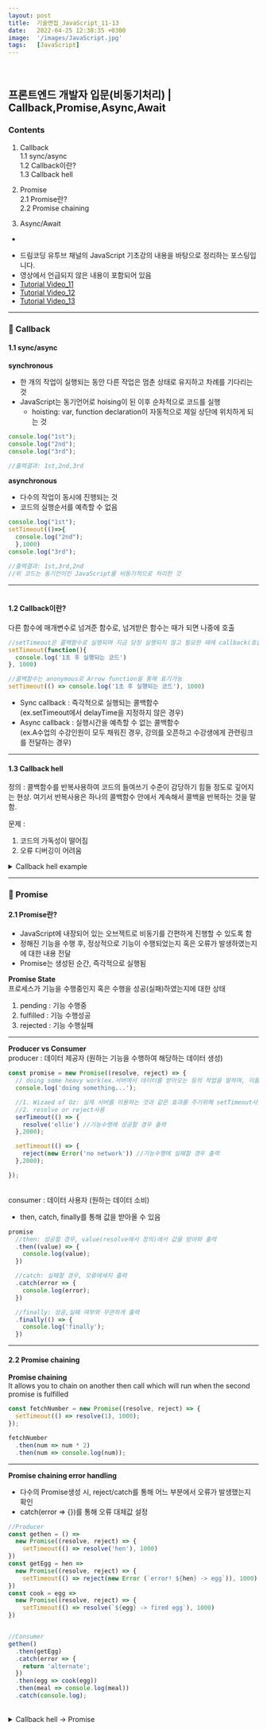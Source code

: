 ```yaml
---
layout: post
title:  기술면접_JavaScript_11-13
date:   2022-04-25 12:38:35 +0300
image:  '/images/JavaScript.jpg'
tags:   [JavaScript]
---
```

<br/>

## 프론트엔드 개발자 입문(비동기처리) | Callback,Promise,Async,Await<br/>

### Contents <br/>
1. Callback<br/>
  1.1 sync/async<br/>
  1.2 Callback이란?<br/>
  1.3 Callback hell<br/>
2. Promise<br/>
  2.1 Promise란?<br/>
  2.2 Promise chaining<br/>

3. Async/Await<br/>
  -

* 드림코딩 유투브 채널의 JavaScript 기초강의 내용을 바탕으로 정리하는 포스팅입니다. <br/>
* 영상에서 언급되지 않은 내용이 포함되어 있음<br/>
* [Tutorial Video_11](https://www.youtube.com/watch?v=s1vpVCrT8f4&list=PLv2d7VI9OotTVOL4QmPfvJWPJvkmv6h-2&index=11)<br/>
* [Tutorial Video_12](https://www.youtube.com/watch?v=JB_yU6Oe2eE&list=PLv2d7VI9OotTVOL4QmPfvJWPJvkmv6h-2&index=12)<br/>
* [Tutorial Video_13](https://www.youtube.com/watch?v=aoQSOZfz3vQ&list=PLv2d7VI9OotTVOL4QmPfvJWPJvkmv6h-2&index=13)<br/>

___

### :bell: Callback<br/>
#### 1.1 sync/async<br/>
**synchronous**<br/>
  - 한 개의 작업이 실행되는 동안 다른 작업은 멈춘 상태로 유지하고 차례를 기다리는 것<br/>
  - JavaScript는 동기언어로 hoising이 된 이후 순차적으로 코드를 실행<br/>
    * hoisting: var, function declaration이 자동적으로 제일 상단에 위치하게 되는 것<br/>

```javascript
console.log("1st");
console.log("2nd");
console.log("3rd");

//출력결과: 1st,2nd,3rd
```

**asynchronous**<br/>
  - 다수의 작업이 동시에 진행되는 것<br/>
  - 코드의 실행순서를 예측할 수 없음<br/>

```javascript
console.log("1st");
setTimeout(()=>{
  console.log("2nd");
  },1000)
console.log("3rd");

//출력결과: 1st,3rd,2nd
//위 코드는 동기언이인 JavaScript를 비동기적으로 처리한 것
```

___

#### <br/>1.2 Callback이란?<br/>
다른 함수에 매개변수로 넘겨준 함수로, 넘겨받은 함수는 때가 되면 나중에 호출<br/>

```javascript
//setTimeout은 콜백함수로 실행되며 지금 당장 실행되지 않고 필요한 때에 callback(호출)하여 사용
setTimeout(function(){
  console.log('1초 후 실행되는 코드')
}, 1000) 

//콜백함수는 anonymous로 Arrow function을 통해 표기가능
setTimeout(() => console.log('1초 후 실행되는 코드'), 1000)
```
* Sync callback : 즉각적으로 실행되는 콜백함수 <br/>
  (ex.setTimeout에서 delayTime을 지정하지 않은 경우)<br/>
* Async callback : 실행시간을 예측할 수 없는 콜백함수 <br/>
  (ex.A수업의 수강인원이 모두 채워진 경우, 강의를 오픈하고 수강생에게 관련링크를 전달하는 경우)<br/>

___

#### 1.3 Callback hell<br/>
정의 : 콜백함수를 반복사용하여 코드의 들여쓰기 수준이 감당하기 힘들 정도로 깊어지는 현상. 여기서 반복사용은 하나의 콜백함수 안에서 계속해서 콜백을 반복하는 것을 말함.<br/>

문제 : <br/>
  1. 코드의 가독성이 떨어짐<br/>
  2. 오류 디버깅이 어려움<br/>

<details>
<summary>Callback hell example</summary>
<div markdown="1">

```javascript
class UserStorage {
  //사용자 데이터를 서버에서 받아오는 코드
  loginUser(id, password, onSucess, onError) {
    setTimeout(() => {
      if (
        (id === 'ellie' && password == 'dream') ||
        (id === 'coder' && password == 'academy')
      ) {
        onSucess(id);
      } else {
        onError(new Erorr('not found'));
      }
    }, 2000);
  }

  //사용자의 역할(ex.손님,정회원)을 서버에서 받아오는 코드
  getRoles(user, onSucess, onError){
    setTimeout(() => {
      if (user === 'ellie') {
        onSucess({ name: 'ellie', role: 'admin' });
      } else {
        onError(new Error('no access'));
      }
    }, 1000);
  }
}

  /*---------------------------------------------------------*/

  const userStorage = new UserStorage(); //userStorage class delaration
  const id = prompt('enter your id');
  const password = prompt('enter your password');

  //userStorage 사용하여 로그인
  userStorage.loginUser( 
    id, 
    password, 
    user => { //1st Callback
      userStorage.getRoles(
        user,
        userWithRole => { //2nd Callback
          alert(
            `Hello ${userWithRole.name}, you have a ${userWithRole.role} role`
          );
        },
        error => { //3rd Callback
          console.log(error);
        }
      );
    },
    error => { //4th Callback
      console.log(error);
    }
);
```
</div>
</details>

___


### :bell: Promise<br/>
#### 2.1 Promise란?<br/>
- JavaScript에 내장되어 있는 오브젝트로 비동기를 간편하게 진행할 수 있도록 함<br/>
- 정해진 기능을 수행 후, 정상적으로 기능이 수행되었는지 혹은 오류가 발생하였는지에 대한 내용 전달<br/>
- Promise는 생성된 순간, 즉각적으로 실행됨<br/>

**Promise State**<br/>
프로세스가 기능을 수행중인지 혹은 수행을 성공(실패)하였는지에 대한 상태<br/>
1. pending : 기능 수행중<br/>
2. fulfilled : 기능 수행성공<br/>
3. rejected : 기능 수행실패<br/>

___

**Producer vs Consumer**<br/>
producer : 데이터 제공자 (원하는 기능을 수행하여 해당하는 데이터 생성)<br/>

```javascript
const promise = new Promise((resolve, reject) => {
  // doing some heavy work(ex.서버에서 데이터를 받아오는 등의 작업을 말하며, 이를 동기적으로 실행할 경우 비효율적이므로 Promise를 사용하여 비동기적으로 실행하도록 함)
  console.log('doing something...');

  //1. Wizaed of Oz: 실제 서버를 이용하는 것과 같은 효과를 주기위해 setTimeout사용
  //2. resolve or reject사용
  serTimeout(() => {
    resolve('ellie') //기능수행에 성공할 경우 출력
  },2000);

  setTimeout(() => {
    reject(new Error('no network')) //기능수행에 실패할 경우 출력
  },2000);

});
```

<br/>consumer : 데이터 사용자 (원하는 데이터 소비)<br/>
  - then, catch, finally를 통해 값을 받아올 수 있음<br/>

```javascript
promise
  //then: 성공할 경우, value(resolve에서 정의)에서 값을 받아와 출력
  .then((value) => {
    console.log(value);
  })

  //catch: 실패할 경우, 오류메세지 출력
  .catch(error => {
    console.log(error);
  })

  //finally: 성공,실패 여부와 무관하게 출력
  .finally(() => {
    console.log('finally');
  })
```

___

#### 2.2 Promise chaining<br/>
**Promise chaining**<br/>
It allows you to chain on another then call which will run when the second promise is fulfilled<br/>

```javascript
const fetchNumber = new Promise((resolve, reject) => {
  setTimeout(() => resolve(1), 1000);
});

fetchNumber
  .then(num => num * 2)
  .then(num => console.log(num));
```

___

**Promise chaining error handling**<br/>
- 다수의 Promise생성 시, reject/catch를 통해 어느 부분에서 오류가 발생했는지 확인 <br/>
- catch(error => {})를 통해 오류 대체값 설정<br/>

```javascript
//Producer
const gethen = () =>
  new Promise((resolve, reject) => {
    setTimeout(() => resolve('hen'), 1000)
})
const getEgg = hen =>
  new Promise((resolve, reject) => {
    setTimeout(() => reject(new Error (`error! ${hen} -> egg`)), 1000)
})
const cook = egg =>
  new Promise((resolve, reject) => {
    setTimeout(() => resolve(`${egg} -> fired egg`), 1000)
})


//Consumer
gethen()
  .then(getEgg)
  .catch(error => {
    return 'alternate';
  })
  .then(egg => cook(egg))
  .then(meal => console.log(meal))
  .catch(console.log);
```
<br/>

<details>
<summary>Callback hell -> Promise</summary>
<div markdown="1">

```javascript
class UserStorage {
  loginUser(id, password) {
    return new Promise((resolve, reject) => {
      setTimeout(() => {
        if (
          (id === 'ellie' && password == 'dream') ||
          (id === 'coder' && password == 'academy')
        ) {
            resolve(id);
        } else {
            reject(new Erorr('not found'));
        }
      }, 2000);
    });
  }

  getRoles(user){
    return new Promise((resolve, reject) => {
      setTimeout(() => {
        if (user === 'ellie') {
          resolve({ name: 'ellie', role: 'admin' });
        } else {
          reject(new Error('no access'));
        }
      }, 1000);
    })
  }
}

const userStorage = new UserStorage(); 
const id = prompt('enter your id');
const password = prompt('enter your password');

userStorage
  .loginUser(id, password) //userStorage에 id,pw전달
  .then(userStorage.getRoles) //loginUser에서 resolve일 경우, user를 받아와서 getRoles호출
  //위 코드의 경우, user= > 생략: 콜백함수 전달 시, 받아오는 value를 통해 다른함수를 바로 호출하는 경우, 생략가능
  .then(user => alert(`Hello ${user.name}, you have a ${user.role} role`))
  .catch(console.log);
```

</div>
</details>


